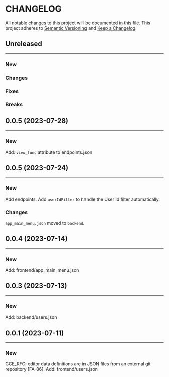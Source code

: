 # CHANGELOG

All notable changes to this project will be documented in this file.
This project adheres to [Semantic Versioning](http://semver.org/) and [Keep a Changelog](http://keepachangelog.com/).



## Unreleased
---

### New

### Changes

### Fixes

### Breaks


## 0.0.5 (2023-07-28)
---

### New
Add: `view_func` attribute to endpoints.json


## 0.0.5 (2023-07-24)
---

### New
Add endpoints.
Add `userIdFilter` to handle the User Id filter automatically.

### Changes
`app_main_menu.json` moved to `backend`.


## 0.0.4 (2023-07-14)
---

### New
Add: frontend/app_main_menu.json


## 0.0.3 (2023-07-13)
---

### New
Add: backend/users.json

## 0.0.1 (2023-07-11)
---

### New
GCE_RFC: editor data definitions are in JSON files from an external git repository [FA-86].
Add: frontend/users.json

